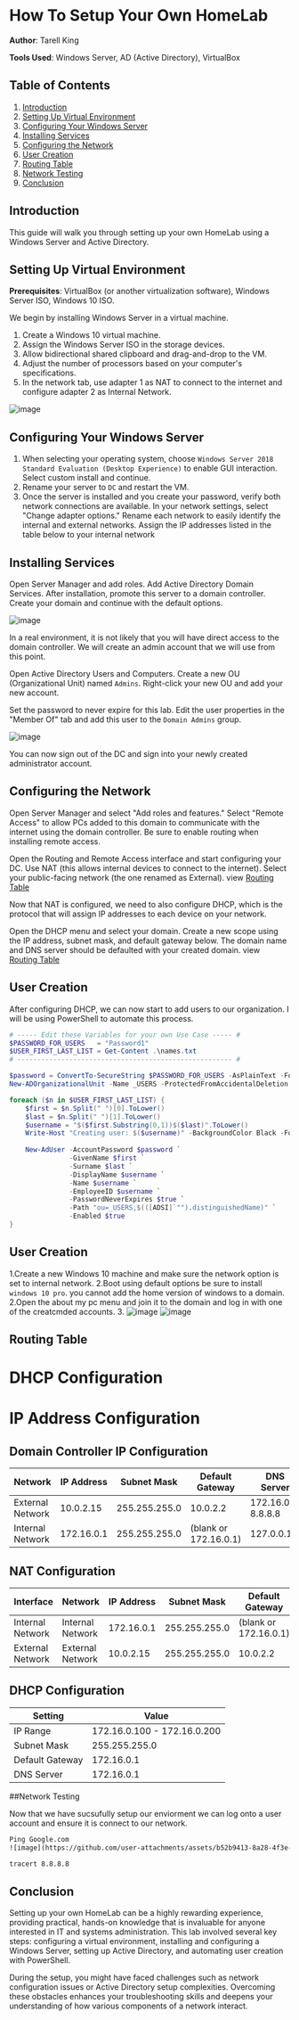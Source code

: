 # How To Setup Your Own HomeLab

**Author**: Tarell King

**Tools Used**: Windows Server, AD (Active Directory), VirtualBox

## Table of Contents
1. [Introduction](#introduction)
2. [Setting Up Virtual Environment](#setting-up-virtual-environment)
3. [Configuring Your Windows Server](#configuring-your-windows-server)
4. [Installing Services](#installing-services)
5. [Configuring the Network](#configuring-the-network)
6. [User Creation](#user-creation)
7. [Routing Table](#Routing-table)
8. [Network Testing](#Network-testing)
9. [Conclusion](#conclusion)

    

## Introduction
This guide will walk you through setting up your own HomeLab using a Windows Server and Active Directory.

## Setting Up Virtual Environment
**Prerequisites**: VirtualBox (or another virtualization software), Windows Server ISO, Windows 10 ISO.

We begin by installing Windows Server in a virtual machine. 

1. Create a Windows 10 virtual machine.
2. Assign the Windows Server ISO in the storage devices.
3. Allow bidirectional shared clipboard and drag-and-drop to the VM.
4. Adjust the number of processors based on your computer's specifications.
5. In the network tab, use adapter 1 as NAT to connect to the internet and configure adapter 2 as Internal Network.

![image](https://github.com/TarellKing/Home-Lab/assets/121117376/4f3948b9-315c-4803-a6ef-cad8ed72a8cb)

## Configuring Your Windows Server
1.  When selecting your operating system, choose `Windows Server 2018 Standard Evaluation (Desktop Experience)` to enable GUI interaction. Select custom install and continue.
2. Rename your server to `DC` and restart the VM.
3. Once the server is installed and you create your password, verify both network connections are available. In your network settings, select "Change adapter options." Rename each network to easily identify the internal and external networks. Assign the IP addresses listed in the table below to your internal network 


## Installing Services
Open Server Manager and add roles. Add Active Directory Domain Services. After installation, promote this server to a domain controller. Create your domain and continue with the default options.

![image](https://github.com/user-attachments/assets/14ee349b-5ed0-4dc0-b1f8-006b1c575cdc)

In a real environment, it is not likely that you will have direct access to the domain controller. We will create an admin account that we will use from this point.

Open Active Directory Users and Computers. Create a new OU (Organizational Unit) named `Admins`. Right-click your new OU and add your new account.

Set the password to never expire for this lab. Edit the user properties in the "Member Of" tab and add this user to the `Domain Admins` group.

![image](https://github.com/user-attachments/assets/69555d3f-40ef-436b-8290-94a71441de89)

You can now sign out of the DC and sign into your newly created administrator account.

## Configuring the Network
Open Server Manager and select "Add roles and features." Select "Remote Access" to allow PCs added to this domain to communicate with the internet using the domain controller. Be sure to enable routing when installing remote access.

Open the Routing and Remote Access interface and start configuring your DC. Use NAT (this allows internal devices to connect to the internet). Select your public-facing network (the one renamed as External). view [Routing Table](#Routing-table)

Now that NAT is configured, we need to also configure DHCP, which is the protocol that will assign IP addresses to each device on your network.

Open the DHCP menu and select your domain. Create a new scope using the IP address, subnet mask, and default gateway below. The domain name and DNS server should be defaulted with your created domain. view [Routing Table](#Routing-table)


## User Creation
After configuring DHCP, we can now start to add users to our organization. I will be using PowerShell to automate this process.

```powershell
# ----- Edit these Variables for your own Use Case ----- #
$PASSWORD_FOR_USERS   = "Password1"
$USER_FIRST_LAST_LIST = Get-Content .\names.txt
# ------------------------------------------------------ #

$password = ConvertTo-SecureString $PASSWORD_FOR_USERS -AsPlainText -Force
New-ADOrganizationalUnit -Name _USERS -ProtectedFromAccidentalDeletion $false

foreach ($n in $USER_FIRST_LAST_LIST) {
    $first = $n.Split(" ")[0].ToLower()
    $last = $n.Split(" ")[1].ToLower()
    $username = "$($first.Substring(0,1))$($last)".ToLower()
    Write-Host "Creating user: $($username)" -BackgroundColor Black -ForegroundColor Cyan
    
    New-AdUser -AccountPassword $password `
               -GivenName $first `
               -Surname $last `
               -DisplayName $username `
               -Name $username `
               -EmployeeID $username `
               -PasswordNeverExpires $true `
               -Path "ou=_USERS,$(([ADSI]`"").distinguishedName)" `
               -Enabled $true
}
```
## User Creation

1.Create a new Windows 10 machine and make sure the network option is set to internal network. 
2.Boot using default options be sure to install `windows 10 pro`. you cannot add the home version of windows to a domain. 
2.Open the about my pc menu and join it to the domain and log in with one of the creatcmded accounts.
3.
![image](https://github.com/user-attachments/assets/ae6bced0-0676-41f0-8389-08ed061eee42)
![image](https://github.com/user-attachments/assets/ef942bfd-3632-4d9c-acea-0f8692aaaa5f)


## Routing Table 



# DHCP Configuration

# IP Address Configuration

## Domain Controller IP Configuration

| Network          | IP Address   | Subnet Mask     | Default Gateway     | DNS Server             |
|------------------|--------------|-----------------|---------------------|------------------------|
| External Network | 10.0.2.15    | 255.255.255.0   | 10.0.2.2            | 172.16.0.1, 8.8.8.8    |
| Internal Network | 172.16.0.1   | 255.255.255.0   | (blank or 172.16.0.1)| 127.0.0.1              |

## NAT Configuration

| Interface        | Network          | IP Address   | Subnet Mask     | Default Gateway       | Role             |
|------------------|------------------|--------------|-----------------|-----------------------|------------------|
| Internal Network | Internal Network | 172.16.0.1   | 255.255.255.0   | (blank or 172.16.0.1) | NAT (Internal)   |
| External Network | External Network | 10.0.2.15    | 255.255.255.0   | 10.0.2.2              | NAT (External)   |

## DHCP Configuration

| Setting          | Value                      |
|------------------|----------------------------|
| IP Range         | 172.16.0.100 - 172.16.0.200|
| Subnet Mask      | 255.255.255.0              |
| Default Gateway  | 172.16.0.1                 |
| DNS Server       | 172.16.0.1                 |


##Network Testing

Now that we have sucsufully setup our enviorment we can log onto a user account and ensure it is connect to our network. 

```cmd
Ping Google.com
![image](https://github.com/user-attachments/assets/b52b9413-8a28-4f3e-86c4-ace6822593b3)

tracert 8.8.8.8

```

## Conclusion 

Setting up your own HomeLab can be a highly rewarding experience, providing practical, hands-on knowledge that is invaluable for anyone interested in IT and systems administration. This lab involved several key steps: configuring a virtual environment, installing and configuring a Windows Server, setting up Active Directory, and automating user creation with PowerShell.

During the setup, you might have faced challenges such as network configuration issues or Active Directory setup complexities. Overcoming these obstacles enhances your troubleshooting skills and deepens your understanding of how various components of a network interact.
